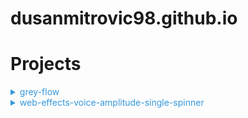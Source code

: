 # dusanmitrovic98.github.io

# Projects

<details>
<summary style="color:#3498db;">grey-flow</summary>

<span> </span> [website-link](https://dusanmitrovic98.github.io/grey-flow)

<!-- Description of the grey-flow project. -->

</details>

<details>
<summary style="color:#3498db;">web-effects-voice-amplitude-single-spinner</summary>

  [website-link](https://dusanmitrovic98.github.io/web-effects-voice-amplitude-single-spinner)

<!-- Description of the web-effects-voice-amplitude-single-spinner project. -->

</details>
